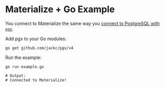 # Materialize + Go Example

You connect to Materialize the same way you [connect to PostgreSQL with `pgx`](https://pkg.go.dev/github.com/jackc/pgx#ConnConfig).


Add pgx to your Go modules:

```
go get github.com/jackc/pgx/v4
```

Run the example:

```
go run example.go

# Output:
# Connected to Materialize!
```